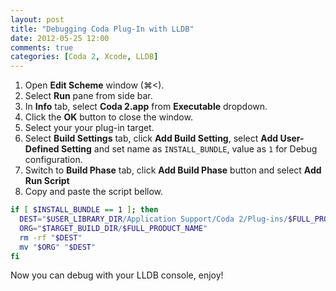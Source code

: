 ```yaml
---
layout: post
title: "Debugging Coda Plug-In with LLDB"
date: 2012-05-25 12:00
comments: true
categories: [Coda 2, Xcode, LLDB]
---
```


1. Open **Edit Scheme** window (&#x2318;&lt;).
2. Select **Run** pane from side bar.
3. In **Info** tab, select **Coda 2.app** from **Executable** dropdown.
4. Click the **OK** button to close the window.
5. Select your your plug-in target.
6. Select **Build Settings** tab, click **Add Build Setting**, select **Add User-Defined Setting** and set name as `INSTALL_BUNDLE`, value as `1` for Debug configuration.
5. Switch to **Build Phase** tab, click **Add Build Phase** button and select **Add Run Script**
7. Copy and paste the script bellow.

```bash
if [ $INSTALL_BUNDLE == 1 ]; then
  DEST="$USER_LIBRARY_DIR/Application Support/Coda 2/Plug-ins/$FULL_PRODUCT_NAME"
  ORG="$TARGET_BUILD_DIR/$FULL_PRODUCT_NAME"
  rm -rf "$DEST"
  mv "$ORG" "$DEST"
fi
```

Now you can debug with your LLDB console, enjoy!
